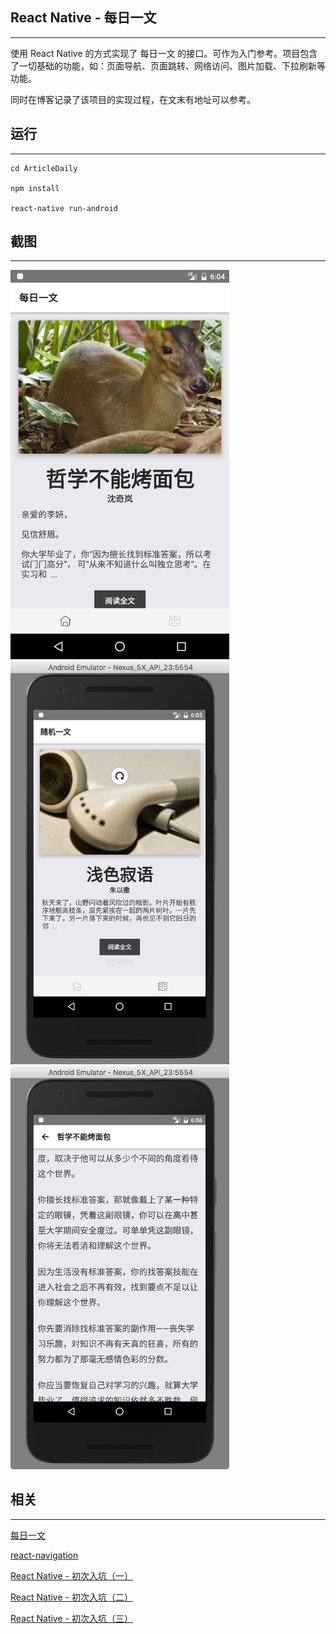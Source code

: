 ## React Native - 每日一文

---

使用 React Native 的方式实现了 每日一文 的接口。可作为入门参考。项目包含了一切基础的功能，如：页面导航、页面跳转、网络访问、图片加载、下拉刷新等功能。

同时在博客记录了该项目的实现过程，在文末有地址可以参考。

## 运行

---

```
cd ArticleDaily

npm install

react-native run-android
```

## 截图

---

<img src="https://github.com/edanel/ArticleDaily/raw/master/Screenshots/1.png" width="350"/>

<img src="https://github.com/edanel/ArticleDaily/raw/master/Screenshots/2.jpeg" width="350"/>

<img src="https://github.com/edanel/ArticleDaily/raw/master/Screenshots/3.png" width="350"/>

## 相关

---

[每日一文](https://meiriyiwen.com/)

[react-navigation](https://reactnavigation.org/docs/intro/)

[React Native - 初次入坑（一）](https://www.edanelx.com/react-native-first/)

[React Native - 初次入坑（二）](https://www.edanelx.com/react-native-second/)

[React Native - 初次入坑（三）](https://www.edanelx.com/react-native-third/)
